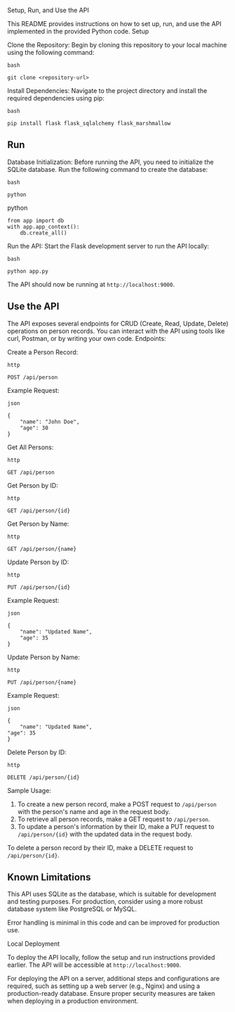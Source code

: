 Setup, Run, and Use the API

This README provides instructions on how to set up, run, and use the API implemented in the provided Python code.
Setup

Clone the Repository: Begin by cloning this repository to your local machine using the following command:

    bash

    git clone <repository-url>

Install Dependencies: Navigate to the project directory and install the required dependencies using pip:

    bash

    pip install flask flask_sqlalchemy flask_marshmallow

<h2>Run</h2>
Database Initialization: Before running the API, you need to initialize the SQLite database. Run the following command to create the database:


    bash

    python
    
python

    from app import db
    with app.app_context():
        db.create_all()

Run the API: Start the Flask development server to run the API locally:

    bash

    python app.py

The API should now be running at ```http://localhost:9000```.

<h2>Use the API</h2>

The API exposes several endpoints for CRUD (Create, Read, Update, Delete) operations on person records. You can interact with the API using tools like curl, Postman, or by writing your own code.
Endpoints:

Create a Person Record:

    http

    POST /api/person

Example Request:

    json

    {
        "name": "John Doe",
        "age": 30
    }

Get All Persons:

    http

    GET /api/person

Get Person by ID:

    http

    GET /api/person/{id}

Get Person by Name:

    http

    GET /api/person/{name}

Update Person by ID:

    http

    PUT /api/person/{id}

Example Request:

    json

    {
        "name": "Updated Name",
        "age": 35
    }

Update Person by Name:

    http

    PUT /api/person/{name}

Example Request:

    json

    {
        "name": "Updated Name",
    "age": 35
    }

Delete Person by ID:

    http

    DELETE /api/person/{id}

Sample Usage:

1. To create a new person record, make a POST request to ```/api/person``` with the person's name and age in the request body.
2. To retrieve all person records, make a GET request to ```/api/person```.
3. To update a person's information by their ID, make a PUT request to ```/api/person/{id}``` with the updated data in the request body.

To delete a person record by their ID, make a DELETE request to ```/api/person/{id}```.


<h2><strong>Known Limitations </strong></h2>

This API uses SQLite as the database, which is suitable for development and testing purposes. For production, consider using a more robust database system like PostgreSQL or MySQL.

Error handling is minimal in this code and can be improved for production use.

Local Deployment

To deploy the API locally, follow the setup and run instructions provided earlier. The API will be accessible at ```http://localhost:9000```.

For deploying the API on a server, additional steps and configurations are required, such as setting up a web server (e.g., Nginx) and using a production-ready database. Ensure proper security measures are taken when deploying in a production environment.
